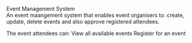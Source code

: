Event Management System  
An event maangement system that enables event organisers to:
 create, update, delete events and also approve registered attendees.

The event attendees can:
  View all available events
  Register for an event
